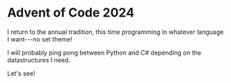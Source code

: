 # Advent of Code 2024

I return to the annual tradition, this time programming in whatever language I
want---no set theme!

I will probably ping pong between Python and C# depending on the datastructures
I need.

Let's see!
